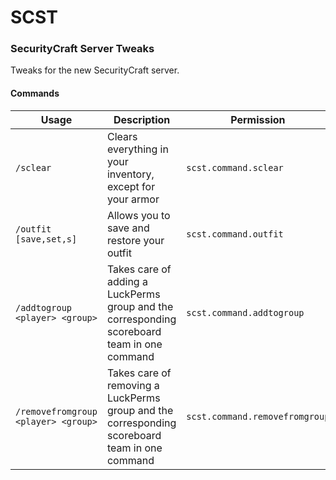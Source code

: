 # SCST
### SecurityCraft Server Tweaks

Tweaks for the new SecurityCraft server.

#### Commands

|Usage|Description| Permission|Aliases |
|-------|-----------|-----------|--------|
|`/sclear`| Clears everything in your inventory, except for your armor |`scst.command.sclear`| scclear, scl |
|`/outfit [save,set,s]`| Allows you to save and restore your outfit | `scst.command.outfit`| of |
|`/addtogroup <player> <group>`| Takes care of adding a LuckPerms group and the corresponding scoreboard team in one command | `scst.command.addtogroup`| atg |
|`/removefromgroup <player> <group>`| Takes care of removing a LuckPerms group and the corresponding scoreboard team in one command | `scst.command.removefromgroup`| rfg |